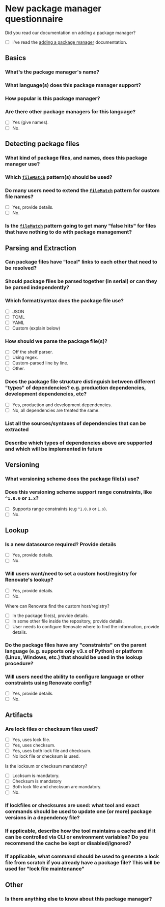 # New package manager questionnaire

Did you read our documentation on adding a package manager?

- [ ] I've read the [adding a package manager](adding-a-package-manager.md) documentation.

## Basics

### What's the package manager's name?

### What language(s) does this package manager support?

### How popular is this package manager?

### Are there other package managers for this language?

- [ ] Yes (give names).
- [ ] No.

## Detecting package files

### What kind of package files, and names, does this package manager use?

### Which [`fileMatch`](../usage/configuration-options.md#filematch) pattern(s) should be used?

### Do many users need to extend the [`fileMatch`](../usage/configuration-options.md#filematch) pattern for custom file names?

- [ ] Yes, provide details.
- [ ] No.

### Is the [`fileMatch`](../usage/configuration-options.md#filematch) pattern going to get many "false hits" for files that have nothing to do with package management?

## Parsing and Extraction

### Can package files have "local" links to each other that need to be resolved?

### Should package files be parsed together (in serial) or can they be parsed independently?

### Which format/syntax does the package file use?

- [ ] JSON
- [ ] TOML
- [ ] YAML
- [ ] Custom (explain below)

### How should we parse the package file(s)?

- [ ] Off the shelf parser.
- [ ] Using regex.
- [ ] Custom-parsed line by line.
- [ ] Other.

### Does the package file structure distinguish between different "types" of dependencies? e.g. production dependencies, development dependencies, etc?

- [ ] Yes, production and development dependencies.
- [ ] No, all dependencies are treated the same.

### List all the sources/syntaxes of dependencies that can be extracted

### Describe which types of dependencies above are supported and which will be implemented in future

## Versioning

### What versioning scheme does the package file(s) use?

### Does this versioning scheme support range constraints, like `^1.0.0` or `1.x`?

- [ ] Supports range constraints (e.g `^1.0.0` or `1.x`).
- [ ] No.

## Lookup

### Is a new datasource required? Provide details

- [ ] Yes, provide details.
- [ ] No.

### Will users want/need to set a custom host/registry for Renovate's lookup?

- [ ] Yes, provide details.
- [ ] No.

Where can Renovate find the custom host/registry?

- [ ] In the package file(s), provide details.
- [ ] In some other file inside the repository, provide details.
- [ ] User needs to configure Renovate where to find the information, provide details.

### Do the package files have any "constraints" on the parent language (e.g. supports only v3.x of Python) or platform (Linux, Windows, etc.) that should be used in the lookup procedure?

### Will users need the ability to configure language or other constraints using Renovate config?

- [ ] Yes, provide details.
- [ ] No.

## Artifacts

### Are lock files or checksum files used?

- [ ] Yes, uses lock file.
- [ ] Yes, uses checksum.
- [ ] Yes, uses both lock file and checksum.
- [ ] No lock file or checksum is used.

Is the locksum or checksum mandatory?

- [ ] Locksum is mandatory.
- [ ] Checksum is mandatory
- [ ] Both lock file and checksum are mandatory.
- [ ] No.

### If lockfiles or checksums are used: what tool and exact commands should be used to update one (or more) package versions in a dependency file?

### If applicable, describe how the tool maintains a cache and if it can be controlled via CLI or environment variables? Do you recommend the cache be kept or disabled/ignored?

### If applicable, what command should be used to generate a lock file from scratch if you already have a package file? This will be used for "lock file maintenance"

## Other

### Is there anything else to know about this package manager?
